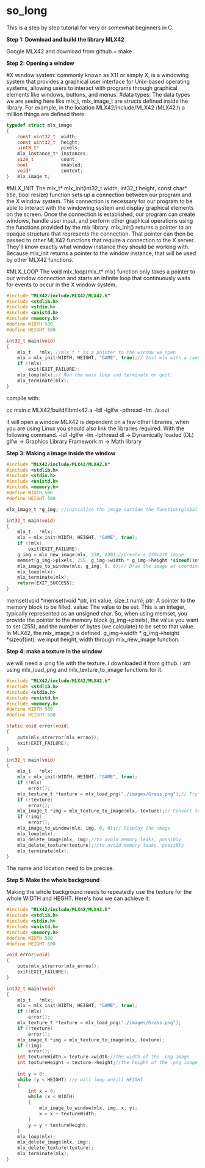 # so_long

This is a step by step tutorial for very or somewhat beginners in C. 

**Step 1: Download and build the library MLX42**

Google MLX42 and download from github.+ make

**Step 2: Opening a window**

#X window system: commonly known as X11 or simply X, is a windowing system that provides a graphical user interface for Unix-based operating systems, allowing users to interact with programs through graphical elements like windows, buttons, and menus.
#data types: The data types we are seeing here like mlx_t, mlx_image_t are structs defined inside the library. For example, in the location MLX42/include/MLX42
/MLX42.h a million things are defined there. 
```c
typedef struct mlx_image
{
	const uint32_t	width;
	const uint32_t	height;
	uint8_t*		pixels;
	mlx_instance_t*	instances;
	size_t			count;
	bool			enabled;
	void*			context;
}	mlx_image_t;
```
#MLX_INIT
The mlx_t* mlx_init(int32_t width, int32_t height, const char* title, bool resize) function sets up a connection between our program and the X window system. This connection is necessary for our program to be able to interact with the windowing system and display graphical elements on the screen. Once the connection is established, our program can create windows, handle user input, and perform other graphical operations using the functions provided by the mlx library. mlx_init() returns a pointer to an opaque structure that represents the connection. That pointer can then be passed to other MLX42 functions that require a connection to the X server. They'll know exactly what window instance they should be working with.
Because mlx_init returns a pointer to the window instance, that will be used by other MLX42 functions.

#MLX_LOOP
The void mlx_loop(mlx_t* mlx) function only takes a pointer to our window connection and starts an infinite loop that continuously waits for events to occur in the X window system. 

``` c
#include "MLX42/include/MLX42/MLX42.h"
#include <stdlib.h>
#include <stdio.h>
#include <unistd.h>
#include <memory.h>
#define WIDTH 500
#define HEIGHT 500

int32_t main(void)
{
	mlx_t	*mlx; //mlx_t * is a pointer to the window we open
	mlx = mlx_init(WIDTH, HEIGHT, "GAME", true);// Init mlx with a canvas size of 500x500 and the ability to resize the window.
	if (!mlx)
		exit(EXIT_FAILURE);
	mlx_loop(mlx);// Run the main loop and terminate on quit. 
	mlx_terminate(mlx);
}
```
compile with:

cc main.c MLX42/build/libmlx42.a -ldl -lglfw -pthread -lm
./a.out 

it will open a window
MLX42 is dependent on a few other libraries, when you are using Linux you should also link the libraries required. With the following command.
-ldl -lglfw -lm -lpthread
dl -> Dynamically loaded (DL)
glfw -> Graphics Library Framework
m -> Math library

**Step 3: Making a image inside the window**

``` c
#include "MLX42/include/MLX42/MLX42.h"
#include <stdlib.h>
#include <stdio.h>
#include <unistd.h>
#include <memory.h>
#define WIDTH 500
#define HEIGHT 500

mlx_image_t	*g_img; //initialize the image outside the function(global variable?)!

int32_t main(void)
{
	mlx_t	*mlx;
	mlx = mlx_init(WIDTH, HEIGHT, "GAME", true);
	if (!mlx)
		exit(EXIT_FAILURE);
	g_img = mlx_new_image(mlx, 230, 230);//Create a 230x230 image.
	memset(g_img->pixels, 255, g_img->width * g_img->height *sizeof(int));//lot going on
	mlx_image_to_window(mlx, g_img, 0, 0);// Draw the image at coordinate (0, 0).
	mlx_loop(mlx);
	mlx_terminate(mlx);
	return(EXIT_SUCCESS);
}
```
memset(void *memset(void *ptr, int value, size_t num);
ptr: A pointer to the memory block to be filled.
value: The value to be set. This is an integer, typically represented as an unsigned char. 
So, when using memset, you provide the pointer to the memory block (g_img->pixels), the value you want to set (255), and the number of bytes (we calculate) to be set to that value.
In MLX42, the mlx_image_t is defined.
g_img->width * g_img->height *sizeof(int): we input height, width through mlx_new_image function.

**Step 4: make a texture in the window**

we will need a .png file with the texture. I downloaded it from github. i am using mlx_load_png and mlx_texture_to_image functions for it.
```c
#include "MLX42/include/MLX42/MLX42.h"
#include <stdlib.h>
#include <stdio.h>
#include <unistd.h>
#include <memory.h>
#define WIDTH 500
#define HEIGHT 500

static void error(void)
{
	puts(mlx_strerror(mlx_errno));
	exit(EXIT_FAILURE);
}

int32_t main(void)
{
	mlx_t	*mlx;
	mlx = mlx_init(WIDTH, HEIGHT, "GAME", true);
	if (!mlx)
		error();
	mlx_texture_t *texture = mlx_load_png("./images/Grass.png");// Try to load the file
	if (!texture)
		error();
	mlx_image_t	*img = mlx_texture_to_image(mlx, texture);// Convert texture to a displayable image
	if (!img)
		error();
	mlx_image_to_window(mlx, img, 0, 0);// Display the image
	mlx_loop(mlx);
	mlx_delete_image(mlx, img);//to avoid memory leaks, possibly
	mlx_delete_texture(texture);//to avoid memory leaks, possibly
	mlx_terminate(mlx);
}
```

The name and location need to be precise.

**Step 5: Make the whole background**

Making the whole background needs to repeatedly use the texture for the whole WIDTH and HEGHT. Here's how we can achieve it.

```c
#include "MLX42/include/MLX42/MLX42.h"
#include <stdlib.h>
#include <stdio.h>
#include <unistd.h>
#include <memory.h>
#define WIDTH 500
#define HEIGHT 500

void error(void)
{
	puts(mlx_strerror(mlx_errno));
	exit(EXIT_FAILURE);
}

int32_t main(void)
{
	mlx_t	*mlx;
	mlx = mlx_init(WIDTH, HEIGHT, "GAME", true);
	if (!mlx)
		error();
	mlx_texture_t *texture = mlx_load_png("./images/Grass.png");
	if (!texture)
		error();
	mlx_image_t	*img = mlx_texture_to_image(mlx, texture);
	if (!img)
		error();
	int textureWidth = texture->width;//the width of the .png image
	int textureHeight = texture->height;//the height of the .png image
	
	int y = 0;
	while (y < HEIGHT) //y will loop untill HEIGHT
	{
		int x = 0;
		while (x < WIDTH)
		{
			mlx_image_to_window(mlx, img, x, y);
			x = x + textureWidth;
		}
		y = y + textureHeight;
	}
	mlx_loop(mlx);
	mlx_delete_image(mlx, img);
	mlx_delete_texture(texture);
	mlx_terminate(mlx);
}
```



